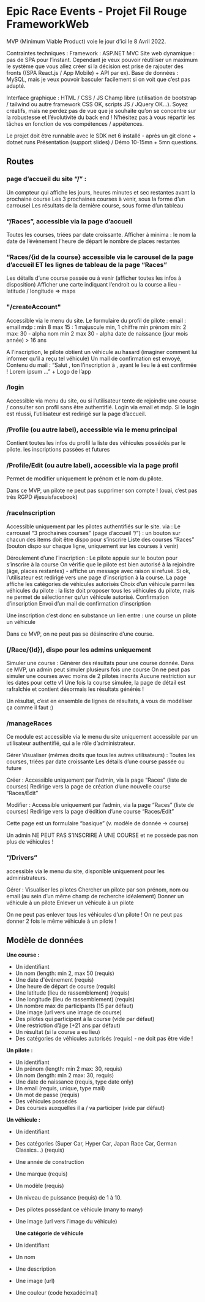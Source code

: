# Epic Race Events - Projet Fil Rouge FrameworkWeb

MVP (Minimum Viable Product) voie le jour d’ici le 8 Avril 2022.

Contraintes techniques :
Framework : ASP.NET MVC
Site web dynamique : pas de SPA pour l’instant. Cependant je veux pouvoir réutiliser un maximum le système que vous allez créer si la décision est prise de rajouter des fronts ((SPA React.js / App Mobile) + API par ex).
Base de données : MySQL, mais je veux pouvoir basculer facilement si on voit que c’est pas adapté.

Interface graphique :
HTML / CSS / JS
Champ libre (utilisation de bootstrap / tailwind ou autre framework CSS OK,  scripts JS / JQuery OK…).
Soyez créatifs, mais ne perdez pas de vue que je souhaite qu’on se concentre sur la robustesse et l’évolutivité du back end !
N’hésitez pas à vous répartir les tâches en fonction de vos compétences / appétences.

Le projet doit être runnable avec le SDK net 6 installé -  après un git clone + dotnet runs
Présentation (support slides) / Démo 10-15mn + 5mn questions.

## Routes

### **page d’accueil du site  “/” :**

Un compteur qui affiche les jours, heures minutes et sec restantes avant la prochaine course
Les 3 prochaines courses à venir, sous la forme d’un carrousel
Les résultats de la dernière course, sous forme d’un tableau

### **“/Races”, accessible via la page d’accueil**

Toutes les courses, triées par date croissante.
Afficher à minima :
le nom
la date de l’évènement
l’heure de départ
le nombre de places restantes

### **“Races/{id de la course} accessible via le carousel de la page d’accueil ET les lignes de tableau de la page “Races”**

Les détails d’une course passée ou à venir (afficher toutes les infos à disposition)
Afficher une carte indiquant l’endroit ou la course a lieu - latitude / longitude => maps

### "/createAccount"

Accessible via le menu du site.
Le formulaire du profil de pilote :
email : email
mdp : min 8 max 15 : 1 majuscule min, 1 chiffre min
prénom min: 2 max: 30 - alpha
nom  min 2 max 30 - alpha
date de naissance (jour mois année) > 16 ans

A l’inscription, le pilote obtient un véhicule au hasard (imaginer comment lui informer qu’il a reçu tel véhicule)
Un mail de confirmation est envoyé, Contenu du mail : “Salut <fullname>, ton l’inscription à <nom de la course>, ayant le lieu le <date> à <heure> est confirmée ! Lorem ipsum …” + Logo de l’app

### **/login**

Accessible via menu du site, ou si l’utilisateur tente de rejoindre une course / consulter son profil sans être authentifié.
Login via email et mdp.
Si le login est réussi, l’utilisateur est redirigé sur la page d’accueil.

### **/Profile (ou autre label), accessible via le menu principal**

Contient
toutes les infos du profil
la liste des véhicules possédés par le pilote.
les inscriptions passées et futures

### **/Profile/Edit (ou autre label), accessible via la page profil**

Permet de modifier uniquement le prénom et le nom du pilote.

Dans ce MVP, un pilote ne peut pas supprimer son compte ! (ouai, c’est pas très RGPD #jesuisfacebook)

### **/raceInscription**

Accessible uniquement par les pilotes authentifiés sur le site.
 via :
Le carrousel “3 prochaines courses” (page d’accueil “/”) : un bouton sur chacun des items doit être dispo pour s’inscrire
Liste des courses “Races” (bouton dispo sur chaque ligne, uniquement sur les courses à venir)

Déroulement d’une l’inscription :
Le pilote appuie sur le bouton pour s’inscrire à la course
On vérifie que le pilote est bien autorisé à la rejoindre (âge, places restantes) - affiche un message avec raison si refusé.
Si ok, l’utilisateur est redirigé vers une page d’inscription à la course.
La page affiche les catégories de véhicules autorisés
Choix d’un véhicule parmi les véhicules du pilote : la liste doit proposer tous les véhicules du pilote, mais ne permet de sélectionner qu’un véhicule autorisé.
Confirmation d’inscription
Envoi d’un mail de confirmation d’inscription

Une inscription c’est donc en substance un lien entre :
une course
un pilote
un véhicule

Dans ce MVP, on ne peut pas se désinscrire d’une course.

### (/Race/{Id}), dispo pour les admins uniquement

Simuler une course :
Générer des résultats pour une course donnée.
Dans ce MVP, un admin peut simuler plusieurs fois une course
On ne peut pas simuler une courses avec moins de 2 pilotes inscrits
Aucune restriction sur les dates pour cette v1
Une fois la course simulée, la page de détail est rafraîchie et contient désormais les résultats générés !

Un résultat, c’est en ensemble de lignes de résultats, à vous de modéliser ça comme il faut :)

### /manageRaces

Ce module est accessible via le menu du site uniquement accessible par un utilisateur authentifié, qui a le rôle d’administrateur.

Gérer
Visualiser (mêmes droits que tous les autres utilisateurs) :
Toutes les courses, triées par date croissante
Les détails d’une course passée ou future

Créer :
Accessible uniquement par l’admin, via la page “Races” (liste de courses)
Redirige vers la page de création d’une nouvelle course “Races/Edit”

Modifier :
Accessible uniquement par l’admin, via la page “Races” (liste de courses)
Redirige vers la page d’édition d’une course “Races/Edit”

Cette page est un formulaire “basique” (v. modèle de donnée -> course)

Un admin NE PEUT PAS S’INSCRIRE À UNE COURSE et ne possède pas non plus de véhicules !

### “/Drivers”

accessible via le menu du site, disponible uniquement pour les administrateurs.

Gérer :
Visualiser les pilotes
Chercher un pilote par son prénom, nom ou email (au sein d’un même champ de recherche idéalement)
Donner un véhicule à un pilote
Enlever un véhicule à un pilote

On ne peut pas enlever tous les véhicules d’un pilote !
On ne peut pas donner 2 fois le même véhicule à un pilote !

## Modèle de données

 **Une course :**

- Un identifiant
- Un nom (length: min 2, max 50 (requis)
- Une date d'événement (requis)
- Une heure de départ de course (requis)
- Une latitude (lieu de rassemblement) (requis)
- Une longitude (lieu de rassemblement) (requis)
- Un nombre max de participants (15 par défaut)
- Une image (url vers une image de course)
- Des pilotes qui participent à la course (vide par défaut)
- Une restriction d’âge (+21 ans par défaut)
- Un résultat (si la course a eu lieu)
- Des catégories de véhicules autorisés (requis) - ne doit pas être vide !

**Un pilote :**

- Un identifiant
- Un prénom (length: min 2 max: 30, requis)
- Un nom (length: min 2 max: 30, requis)
- Une date de naissance (requis, type date only)
- Un email (requis, unique, type mail)
- Un mot de passe (requis)
- Des véhicules possédés
- Des courses auxquelles il a / va participer (vide par défaut)

**Un véhicule :**

- Un identifiant
- Des catégories (Super Car, Hyper Car, Japan Race Car, German Classics…) (requis)
- Une année de construction
- Une marque (requis)
- Un modèle (requis)
- Un niveau de puissance (requis) de 1 à 10.
- Des pilotes possédant ce véhicule (many to many)
- Une image (url vers l’image du véhicule)

    **Une catégorie de véhicule**
- Un identifiant
- Un nom
- Une description
- Une image (url)
- Une couleur (code hexadécimal)
